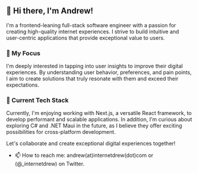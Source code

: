 ## 👋 Hi there, I'm Andrew!

I'm a frontend-leaning full-stack software engineer with a passion for creating high-quality internet experiences. I strive to build intuitive and user-centric applications that provide exceptional value to users.

### 👀 My Focus

I'm deeply interested in tapping into user insights to improve their digital experiences. By understanding user behavior, preferences, and pain points, I aim to create solutions that truly resonate with them and exceed their expectations.

### 🌱 Current Tech Stack

Currently, I'm enjoying working with Next.js, a versatile React framework, to develop performant and scalable applications. In addition, I'm curious about exploring C# and .NET Maui in the future, as I believe they offer exciting possibilities for cross-platform development.

Let's collaborate and create exceptional digital experiences together!


- 📫 How to reach me: andrew(at)internetdrew(dot)com or (@_internetdrew) on Twitter.

<!---
internetdrew/internetdrew is a ✨ special ✨ repository because its `README.md` (this file) appears on your GitHub profile.
You can click the Preview link to take a look at your changes.
--->
